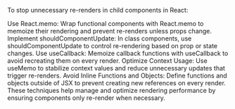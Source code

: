 To stop unnecessary re-renders in child components in React:

Use React.memo: Wrap functional components with React.memo to memoize their rendering and prevent re-renders unless props change.
Implement shouldComponentUpdate: In class components, use shouldComponentUpdate to control re-rendering based on prop or state changes.
Use useCallback: Memoize callback functions with useCallback to avoid recreating them on every render.
Optimize Context Usage: Use useMemo to stabilize context values and reduce unnecessary updates that trigger re-renders.
Avoid Inline Functions and Objects: Define functions and objects outside of JSX to prevent creating new references on every render.
These techniques help manage and optimize rendering performance by ensuring components only re-render when necessary.

